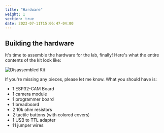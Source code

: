 ```yaml
---
title: "Hardware"
weight: 1
section: true
date: 2023-07-11T15:06:47-04:00
---
```


## Building the hardware

It's time to assemble the hardware for the lab, finally! Here's what the entire contents of the kit look like:

![Disassembled Kit](/otterize-workshop/hardware/images/hardware-workshop-1.png)


If you're missing any pieces, please let me know. What you should have is:
- 1 ESP32-CAM Board
- 1 camera module
- 1 programmer board
- 1 breadboard
- 2 10k ohm resistors
- 2 tactile buttons (with colored covers)
- 1 USB to TTL adapter
- 11 jumper wires